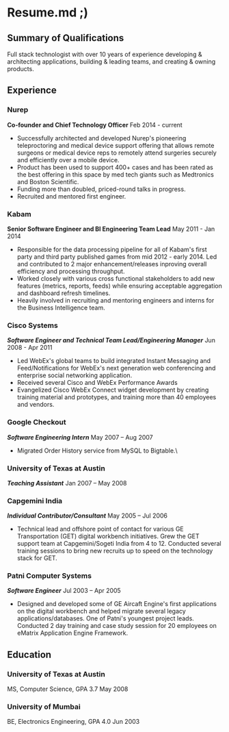 # Resume.md ;)
## Summary of Qualifications

Full stack technologist with over 10 years of experience developing & architecting applications, building & leading teams, and creating & owning products.

## Experience
### Nurep
**Co-founder and Chief Technology Officer**
Feb 2014 - current
* Successfully architected and developed Nurep's pioneering teleproctoring and medical device support offering that allows remote surgeons or medical device reps to remotely attend surgeries securely and efficiently over a mobile device.
* Product has been used to support 400+ cases and has been rated as the best offering in this space by med tech giants such as Medtronics and Boston Scientific.
* Funding more than doubled, priced-round talks in progress.
* Recruited and mentored first engineer.

### Kabam
**Senior Software Engineer and BI Engineering Team Lead**
May 2011 - Jan 2014
* Responsible for the data processing pipeline for all of Kabam's first party and third party published games from mid 2012 - early 2014. Led and contributed to 2 major enhancement/releases inproving overall efficiency and processing throughput. 
* Worked closely with various cross functional stakeholders to add new features (metrics, reports, feeds) while ensuring acceptable aggregation and dashboard refresh timelines.
* Heavily involved in recruiting and mentoring engineers and interns for the Business Intelligence team.

### Cisco Systems
***Software Engineer and Technical Team Lead/Engineering Manager***
Jun 2008 - Apr 2011
* Led WebEx's global teams to build integrated Instant Messaging and Feed/Notifications for WebEx's next generation web conferencing and enterprise social networking application.
* Received several Cisco and WebEx Performance Awards
* Evangelized Cisco WebEx Connect widget development by creating training material and prototypes, and training more than 40 employees and vendors.

### Google Checkout
***Software Engineering Intern*** 
May 2007 – Aug 2007
* Migrated Order History service from MySQL to Bigtable.\

### University of Texas at Austin
***Teaching Assistant***
Jan 2007 – May 2008

### Capgemini India
***Individual Contributor/Consultant***
May 2005 – Jul 2006
* Technical lead and offshore point of contact for various GE Transportation (GET) digital workbench initiatives. Grew the GET support team at Capgemini/Sogeti India from 4 to 12. Conducted several training sessions to bring new recruits up to speed on the technology stack for GET.

### Patni Computer Systems
***Software Engineer***
Jul 2003 – Apr 2005
* Designed and developed some of GE Aircaft Engine's first applications on the digital workbench and helped migrate several legacy applications/databases. One of Patni's youngest project leads. Conducted 2 day training and case study session for 20 employees on eMatrix Application Engine Framework.

## Education
### University of Texas at Austin
MS, Computer Science, GPA 3.7 May 2008
### University of Mumbai
BE, Electronics Engineering, GPA 4.0 Jun 2003
